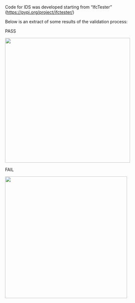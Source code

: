 Code for IDS was developed starting from “IfcTester” (https://pypi.org/project/ifctester/)

Below is an extract of some results of the validation process:

PASS

<img src="https://github.com/Cassa97/IFC-Cost-Item-Validation/assets/115898053/cc1b392e-ec9f-4a2f-a457-4fc155322457" width="410" >


FAIL

<img src="https://github.com/Cassa97/IFC-Cost-Item-Validation/assets/115898053/45fcdb5c-fff6-461d-8719-6744168bcf8b" width="400" >

